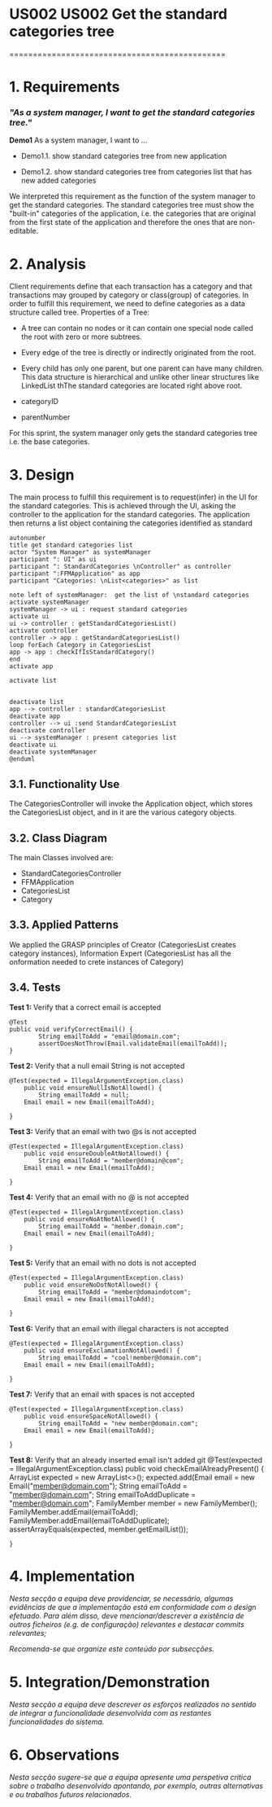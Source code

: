 # US002 US002 Get the standard categories tree
==============================================

# 1. Requirements

### *"As a system manager, I want to get the standard categories tree."*

**Demo1** As a system manager, I want to ...

- Demo1.1. show standard categories tree from new application

- Demo1.2. show standard categories tree from categories list that has new added categories

We interpreted this requirement as the function of the system manager to get the standard categories. The standard categories tree must show the "built-in" categories of the application, i.e. the categories that are original from the first state of the application and therefore the ones that are non-editable.


# 2. Analysis

Client requirements define that each transaction has a category and that transactions may grouped by category or class(group) of categories.
In order to fulfill this requirement, we need to define categories as a data structure called tree.
Properties of a Tree: 
 - A tree can contain no nodes or it can contain one special node called the root with zero or more subtrees.
 - Every edge of the tree is directly or indirectly originated from the root.
 - Every child has only one parent, but one parent can have many children.
This data structure is hierarchical and unlike other linear structures like LinkedList thThe standard categories are located right above root.


- categoryID
- parentNumber

For this sprint, the system manager only gets the standard categories tree i.e. the base categories.


# 3. Design

The main process to fulfill this requirement is to request(infer) in the UI for the standard categories. This is achieved through the UI, asking the controller to the application for the standard categories. The application then returns a list object containing the categories identified as standard

````puml
autonumber
title get standard categories list
actor "System Manager" as systemManager
participant ": UI" as ui
participant ": StandardCategories \nController" as controller
participant ":FFMApplication" as app
participant "Categories: \nList<categories>" as list

note left of systemManager:  get the list of \nstandard categories
activate systemManager
systemManager -> ui : request standard categories
activate ui
ui -> controller : getStandardCategoriesList()
activate controller
controller -> app : getStandardCategoriesList()
loop forEach Category in CategoriesList
app -> app : checkIfIsStandardCategory()
end
activate app

activate list


deactivate list
app --> controller : standardCategoriesList
deactivate app
controller --> ui :send StandardCategoriesList
deactivate controller
ui --> systemManager : present categories list
deactivate ui
deactivate systemManager
@enduml
````

## 3.1. Functionality Use

The CategoriesController will invoke the Application object, which stores the CategoriesList object, and in it are the various
category objects. 

## 3.2. Class Diagram

The main Classes involved are:

- StandardCategoriesController
- FFMApplication
- CategoriesList
- Category

## 3.3. Applied Patterns

We applied the GRASP principles of Creator (CategoriesList creates category instances), Information Expert (CategoriesList has all the onformation needed to crete instances of Category)


## 3.4. Tests

**Test 1:** Verify that a correct email is accepted

	@Test
    public void verifyCorrectEmail() {
            String emailToAdd = "email@domain.com";
            assertDoesNotThrow(Email.validateEmail(emailToAdd));
	}

**Test 2:** Verify that a null email String is not accepted

	@Test(expected = IllegalArgumentException.class)
		public void ensureNullIsNotAllowed() {
            String emailToAdd = null;
		Email email = new Email(emailToAdd);

	}

**Test 3:** Verify that an email with two @s is not accepted

	@Test(expected = IllegalArgumentException.class)
		public void ensureDoubleAtNotAllowed() {
            String emailToAdd = "member@domain@com";
		Email email = new Email(emailToAdd);

	}

**Test 4:** Verify that an email with no @ is not accepted

	@Test(expected = IllegalArgumentException.class)
		public void ensureNoAtNotAllowed() {
            String emailToAdd = "member.domain.com";
		Email email = new Email(emailToAdd);

	}

**Test 5:** Verify that an email with no dots is not accepted

	@Test(expected = IllegalArgumentException.class)
		public void ensureNoDotNotAllowed() {
            String emailToAdd = "member@domaindotcom";
		Email email = new Email(emailToAdd);

	}

**Test 6:** Verify that an email with illegal characters is not accepted

	@Test(expected = IllegalArgumentException.class)
		public void ensureExclamationNotAllowed() {
            String emailToAdd = "cool!member@domain.com";
		Email email = new Email(emailToAdd);

	}

**Test 7:** Verify that an email with spaces is not accepted

	@Test(expected = IllegalArgumentException.class)
		public void ensureSpaceNotAllowed() {
            String emailToAdd = "new member@domain.com";
		Email email = new Email(emailToAdd);

	}

**Test 8:** Verify that an already inserted email isn't added
git 
	@Test(expected = IllegalArgumentException.class)
		public void checkEmailAlreadyPresent() {
            ArrayList<Email> expected = new ArrayList<>();
            expected.add(Email email = new Email("member@domain.com");
            String emailToAdd = "member@domain.com";
            String emailToAddDuplicate = "member@domain.com";
            FamilyMember member = new FamilyMember();
            FamilyMember.addEmail(emailToAdd);
            FamilyMember.addEmail(emailToAddDuplicate);
            assertArrayEquals(expected, member.getEmailList());

	}

# 4. Implementation

*Nesta secção a equipa deve providenciar, se necessário, algumas evidências de que a implementação está em conformidade
com o design efetuado. Para além disso, deve mencionar/descrever a existência de outros ficheiros (e.g. de configuração)
relevantes e destacar commits relevantes;*

*Recomenda-se que organize este conteúdo por subsecções.*

# 5. Integration/Demonstration

*Nesta secção a equipa deve descrever os esforços realizados no sentido de integrar a funcionalidade desenvolvida com as
restantes funcionalidades do sistema.*

# 6. Observations

*Nesta secção sugere-se que a equipa apresente uma perspetiva critica sobre o trabalho desenvolvido apontando, por
exemplo, outras alternativas e ou trabalhos futuros relacionados.*



